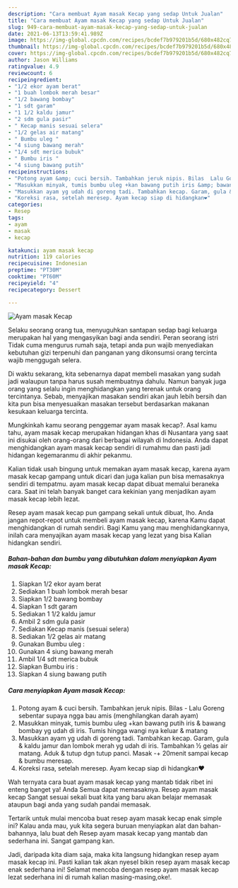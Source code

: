 ```yaml
---
description: "Cara membuat Ayam masak Kecap yang sedap Untuk Jualan"
title: "Cara membuat Ayam masak Kecap yang sedap Untuk Jualan"
slug: 949-cara-membuat-ayam-masak-kecap-yang-sedap-untuk-jualan
date: 2021-06-13T13:59:41.989Z
image: https://img-global.cpcdn.com/recipes/bcdef7b979201b5d/680x482cq70/ayam-masak-kecap-foto-resep-utama.jpg
thumbnail: https://img-global.cpcdn.com/recipes/bcdef7b979201b5d/680x482cq70/ayam-masak-kecap-foto-resep-utama.jpg
cover: https://img-global.cpcdn.com/recipes/bcdef7b979201b5d/680x482cq70/ayam-masak-kecap-foto-resep-utama.jpg
author: Jason Williams
ratingvalue: 4.9
reviewcount: 6
recipeingredient:
- "1/2 ekor ayam berat"
- "1 buah lombok merah besar"
- "1/2 bawang bombay"
- "1 sdt garam"
- "1 1/2 kaldu jamur"
- "2 sdm gula pasir"
- " Kecap manis sesuai selera"
- "1/2 gelas air matang"
- " Bumbu uleg "
- "4 siung bawang merah"
- "1/4 sdt merica bubuk"
- " Bumbu iris "
- "4 siung bawang putih"
recipeinstructions:
- "Potong ayam &amp; cuci bersih. Tambahkan jeruk nipis. Bilas  Lalu Goreng sebentar supaya ngga bau amis (menghilangkan darah ayam)"
- "Masukkan minyak, tumis bumbu uleg +kan bawang putih iris &amp; bawang bombay yg udah di iris. Tumis hingga wangi nya keluar &amp; matang"
- "Masukkan ayam yg udah di goreng tadi. Tambahkan kecap. Garam, gula &amp; kaldu jamur dan lombok merah yg udah di iris. Tambahkan ½ gelas air matang. Aduk &amp; tutup dgn tutup panci. Masak -+ 20menit sampai kecap &amp; bumbu meresap."
- "Koreksi rasa, setelah meresep. Ayam kecap siap di hidangkan❤"
categories:
- Resep
tags:
- ayam
- masak
- kecap

katakunci: ayam masak kecap 
nutrition: 119 calories
recipecuisine: Indonesian
preptime: "PT30M"
cooktime: "PT60M"
recipeyield: "4"
recipecategory: Dessert

---
```



![Ayam masak Kecap](https://img-global.cpcdn.com/recipes/bcdef7b979201b5d/680x482cq70/ayam-masak-kecap-foto-resep-utama.jpg)

Selaku seorang orang tua, menyuguhkan santapan sedap bagi keluarga merupakan hal yang mengasyikan bagi anda sendiri. Peran seorang istri Tidak cuma mengurus rumah saja, tetapi anda pun wajib menyediakan kebutuhan gizi terpenuhi dan panganan yang dikonsumsi orang tercinta wajib menggugah selera.

Di waktu  sekarang, kita sebenarnya dapat membeli masakan yang sudah jadi walaupun tanpa harus susah membuatnya dahulu. Namun banyak juga orang yang selalu ingin menghidangkan yang terenak untuk orang tercintanya. Sebab, menyajikan masakan sendiri akan jauh lebih bersih dan kita pun bisa menyesuaikan masakan tersebut berdasarkan makanan kesukaan keluarga tercinta. 



Mungkinkah kamu seorang penggemar ayam masak kecap?. Asal kamu tahu, ayam masak kecap merupakan hidangan khas di Nusantara yang saat ini disukai oleh orang-orang dari berbagai wilayah di Indonesia. Anda dapat menghidangkan ayam masak kecap sendiri di rumahmu dan pasti jadi hidangan kegemaranmu di akhir pekanmu.

Kalian tidak usah bingung untuk memakan ayam masak kecap, karena ayam masak kecap gampang untuk dicari dan juga kalian pun bisa memasaknya sendiri di tempatmu. ayam masak kecap dapat dibuat memalui beraneka cara. Saat ini telah banyak banget cara kekinian yang menjadikan ayam masak kecap lebih lezat.

Resep ayam masak kecap pun gampang sekali untuk dibuat, lho. Anda jangan repot-repot untuk membeli ayam masak kecap, karena Kamu dapat menghidangkan di rumah sendiri. Bagi Kamu yang mau menghidangkannya, inilah cara menyajikan ayam masak kecap yang lezat yang bisa Kalian hidangkan sendiri.

<!--inarticleads1-->

##### Bahan-bahan dan bumbu yang dibutuhkan dalam menyiapkan Ayam masak Kecap:

1. Siapkan 1/2 ekor ayam berat
1. Sediakan 1 buah lombok merah besar
1. Siapkan 1/2 bawang bombay
1. Siapkan 1 sdt garam
1. Sediakan 1 1/2 kaldu jamur
1. Ambil 2 sdm gula pasir
1. Sediakan  Kecap manis (sesuai selera)
1. Sediakan 1/2 gelas air matang
1. Gunakan  Bumbu uleg :
1. Gunakan 4 siung bawang merah
1. Ambil 1/4 sdt merica bubuk
1. Siapkan  Bumbu iris :
1. Siapkan 4 siung bawang putih




<!--inarticleads2-->

##### Cara menyiapkan Ayam masak Kecap:

1. Potong ayam &amp; cuci bersih. Tambahkan jeruk nipis. Bilas  - Lalu Goreng sebentar supaya ngga bau amis (menghilangkan darah ayam)
1. Masukkan minyak, tumis bumbu uleg +kan bawang putih iris &amp; bawang bombay yg udah di iris. Tumis hingga wangi nya keluar &amp; matang
1. Masukkan ayam yg udah di goreng tadi. Tambahkan kecap. Garam, gula &amp; kaldu jamur dan lombok merah yg udah di iris. Tambahkan ½ gelas air matang. Aduk &amp; tutup dgn tutup panci. Masak -+ 20menit sampai kecap &amp; bumbu meresap.
1. Koreksi rasa, setelah meresep. Ayam kecap siap di hidangkan❤




Wah ternyata cara buat ayam masak kecap yang mantab tidak ribet ini enteng banget ya! Anda Semua dapat memasaknya. Resep ayam masak kecap Sangat sesuai sekali buat kita yang baru akan belajar memasak ataupun bagi anda yang sudah pandai memasak.

Tertarik untuk mulai mencoba buat resep ayam masak kecap enak simple ini? Kalau anda mau, yuk kita segera buruan menyiapkan alat dan bahan-bahannya, lalu buat deh Resep ayam masak kecap yang mantab dan sederhana ini. Sangat gampang kan. 

Jadi, daripada kita diam saja, maka kita langsung hidangkan resep ayam masak kecap ini. Pasti kalian tak akan nyesel bikin resep ayam masak kecap enak sederhana ini! Selamat mencoba dengan resep ayam masak kecap lezat sederhana ini di rumah kalian masing-masing,oke!.

